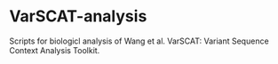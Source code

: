 # VarSCAT-analysis
Scripts for biologicl analysis of Wang et al. VarSCAT: Variant Sequence Context Analysis Toolkit.
